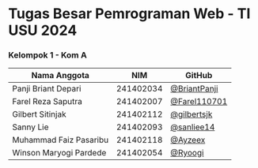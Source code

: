 # Tugas Besar Pemrograman Web - TI USU 2024

### Kelompok 1 - Kom A

| Nama Anggota           | NIM       | GitHub                                         |
| ---------------------- | --------- | ---------------------------------------------- |
| Panji Briant Depari    | 241402034 | [@BriantPanji](https://github.com/BriantPanji) |
| Farel Reza Saputra     | 241402007 | [@Farel110701](https://github.com/Farel110701) |
| Gilbert Sitinjak       | 241402112 | [@gilbertsjk](https://github.com/gilbertsjk)   |
| Sanny Lie              | 241402093 | [@sanliee14](https://github.com/sanliee14)     |
| Muhammad Faiz Pasaribu | 241402118 | [@Ayzeex](https://github.com/Ayzeex)           |
| Winson Maryogi Pardede | 241402054 | [@Ryoogi](https://github.com/Ryoogi)           |
